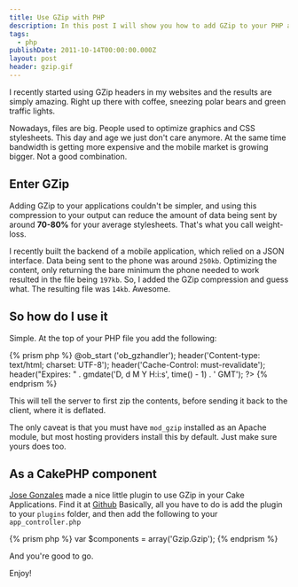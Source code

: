 ```yaml
---
title: Use GZip with PHP
description: In this post I will show you how to add GZip to your PHP application
tags:
  - php
publishDate: 2011-10-14T00:00:00.000Z
layout: post
header: gzip.gif
---
```


I recently started using GZip headers in my websites and the results are simply amazing. Right up there with coffee, sneezing polar bears and green traffic lights.

Nowadays, files are big. People used to optimize graphics and CSS stylesheets. This day and age we just don't care anymore. At the same time bandwidth is getting more expensive and the mobile market is growing bigger. Not a good combination.

## Enter GZip

Adding GZip to your applications couldn't be simpler, and using this compression to your output can reduce the amount of data being sent by around **70-80%** for your average stylesheets. That's what you call weight-loss.

I recently built the backend of a mobile application, which relied on a JSON interface. Data being sent to the phone was around `250kb`. Optimizing the content, only returning the bare minimum the phone needed to work resulted in the file being `197kb`. So, I added the GZip compression and guess what. The resulting file was `14kb`. Awesome.

## So how do I use it

Simple. At the top of your PHP file you add the following:

{% prism php %}
@ob_start ('ob_gzhandler');
header('Content-type: text/html; charset: UTF-8');
header('Cache-Control: must-revalidate');
header("Expires: " . gmdate('D, d M Y H:i:s', time() - 1) . ' GMT');
?>
{% endprism %}

This will tell the server to first zip the contents, before sending it back to the client, where it is deflated.

The only caveat is that you must have `mod_gzip` installed as an Apache module, but most hosting providers install this by default. Just make sure yours does too.

## As a CakePHP component

[Jose Gonzales][1] made a nice little plugin to use GZip in your Cake Applications. Find it at [Github][2] Basically, all you have to do is add the plugin to your `plugins` folder, and then add the following to your `app_controller.php`

{% prism php %}
var $components = array('Gzip.Gzip');
{% endprism %}

And you're good to go.

Enjoy!

[1]: http://josediazgonzalez.com/ "Jose Gonzales"
[2]: https://github.com/josegonzalez/gzip-component/ "CakePHP Gzip Component"
